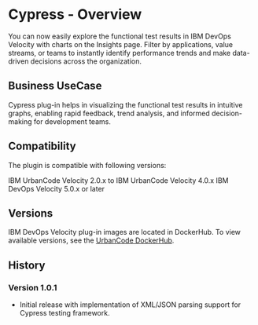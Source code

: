 
# Cypress - Overview

You can now easily explore the functional test results in IBM DevOps Velocity with charts on the Insights page. Filter by applications, value streams, or teams to instantly identify performance trends and make data-driven decisions across the organization.

## Business UseCase

Cypress plug-in helps in visualizing the functional test results in intuitive graphs, enabling rapid feedback, trend analysis, and informed decision-making for development teams.

## Compatibility

The plugin is compatible with following versions:

IBM UrbanCode Velocity 2.0.x to IBM UrbanCode Velocity 4.0.x
IBM DevOps Velocity 5.0.x or later

## Versions

IBM DevOps Velocity plug-in images are located in DockerHub. To
view available versions, see the [UrbanCode DockerHub](https://hub.docker.com/r/urbancode/ucv-ext-cypress/tags).


## History

### Version 1.0.1

* Initial release with implementation of XML/JSON parsing support for Cypress testing framework.
